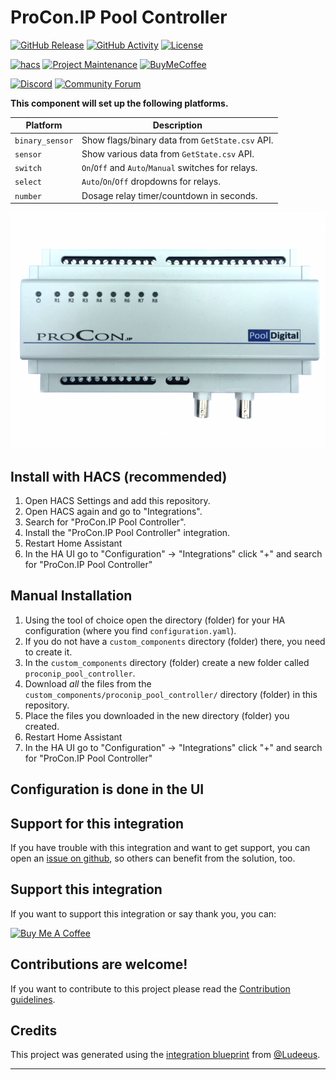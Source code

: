 # ProCon.IP Pool Controller

[![GitHub Release][releases-shield]][releases]
[![GitHub Activity][commits-shield]][commits]
[![License][license-shield]](LICENSE)

[![hacs][hacs-badge]][hacs]
[![Project Maintenance][maintenance-shield]][user_profile]
[![BuyMeCoffee][buymeacoffee-badge]][buymeacoffee]

[![Discord][discord-shield]][discord]
[![Community Forum][forum-shield]][forum]

**This component will set up the following platforms.**

| Platform        | Description                                         |
|-----------------|-----------------------------------------------------|
| `binary_sensor` | Show flags/binary data from `GetState.csv` API.     |
| `sensor`        | Show various data from `GetState.csv` API.          |
| `switch`        | `On`/`Off` and `Auto`/`Manual` switches for relays. |
| `select`        | `Auto`/`On`/`Off` dropdowns for relays.             |
| `number`        | Dosage relay timer/countdown in seconds.            |

![picture]

## Install with HACS (recommended)

1. Open HACS Settings and add this repository.
2. Open HACS again and go to "Integrations".
3. Search for "ProCon.IP Pool Controller".
4. Install the "ProCon.IP Pool Controller" integration.
5. Restart Home Assistant
6. In the HA UI go to "Configuration" -> "Integrations" click "+" and search for "ProCon.IP Pool Controller"

## Manual Installation

1. Using the tool of choice open the directory (folder) for your HA configuration (where you find `configuration.yaml`).
2. If you do not have a `custom_components` directory (folder) there, you need to create it.
3. In the `custom_components` directory (folder) create a new folder called `proconip_pool_controller`.
4. Download _all_ the files from the `custom_components/proconip_pool_controller/` directory (folder) in this repository.
5. Place the files you downloaded in the new directory (folder) you created.
6. Restart Home Assistant
7. In the HA UI go to "Configuration" -> "Integrations" click "+" and search for "ProCon.IP Pool Controller"

## Configuration is done in the UI

<!---->

## Support for this integration

If you have trouble with this integration and want to get support, you can open an [issue on github][issues], so others
can benefit from the solution, too.

## Support this integration

If you want to support this integration or say thank you, you can:

[<img src="https://cdn.buymeacoffee.com/buttons/v2/default-yellow.png" alt="Buy Me A Coffee" style="height: 40px !important;width: 144px !important;" >](https://www.buymeacoffee.com/ylabonte)

## Contributions are welcome!

If you want to contribute to this project please read the [Contribution guidelines](CONTRIBUTING.md).

## Credits

This project was generated using the [integration blueprint][integration_blueprint] from [@Ludeeus](https://github.com/ludeeus).

---

[integration_blueprint]: https://github.com/ludeeus/integration_blueprint
[buymeacoffee]: https://www.buymeacoffee.com/ylabonte
[buymeacoffee-badge]: https://img.shields.io/badge/buy%20me%20a%20coffee-donate-yellow.svg?style=for-the-badge
[commits-shield]: https://img.shields.io/github/commit-activity/y/ylabonte/proconip-hass.svg?style=for-the-badge
[commits]: https://github.com/ylabonte/proconip-hass/commits/main
[hacs]: https://hacs.xyz
[hacs-badge]: https://img.shields.io/badge/HACS-Custom-orange.svg?style=for-the-badge
[discord]: https://discord.gg/Qa5fW2R
[discord-shield]: https://img.shields.io/discord/330944238910963714.svg?style=for-the-badge
[picture]: picture.png
[forum-shield]: https://img.shields.io/badge/community-forum-brightgreen.svg?style=for-the-badge
[forum]: https://community.home-assistant.io/
[license-shield]: https://img.shields.io/github/license/ylabonte/proconip-hass.svg?style=for-the-badge
[maintenance-shield]: https://img.shields.io/badge/maintainer-Yannic%20Labonte%20(%40ylabonte)-blue.svg?style=for-the-badge
[releases-shield]: https://img.shields.io/github/release/ylabonte/proconip-hass.svg?style=for-the-badge
[releases]: https://github.com/ylabonte/proconip-hass/releases
[user_profile]: https://github.com/ylabonte
[issues]: https://github.com/ylabonte/proconip-hass/issues